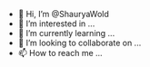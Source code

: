 - 👋 Hi, I’m @ShauryaWold
- 👀 I’m interested in ...
- 🌱 I’m currently learning ...
- 💞️ I’m looking to collaborate on ...
- 📫 How to reach me ...

<!---
ShauryaWold/ShauryaWold is a ✨ special ✨ repository because its `README.md` (this file) appears on your GitHub profile.
You can click the Preview link to take a look at your changes.
--->

